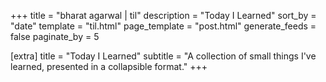 +++
title = "bharat agarwal | til"
description = "Today I Learned"
sort_by = "date"
template = "til.html"
page_template = "post.html"
generate_feeds = false
paginate_by = 5

[extra]
title = "Today I Learned"
subtitle = "A collection of small things I've learned, presented in a collapsible format."
+++